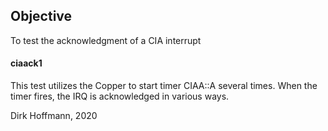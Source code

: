 ## Objective

To test the acknowledgment of a CIA interrupt

#### ciaack1

This test utilizes the Copper to start timer CIAA::A several times. When the timer fires, the IRQ is acknowledged in various ways.

Dirk Hoffmann, 2020
